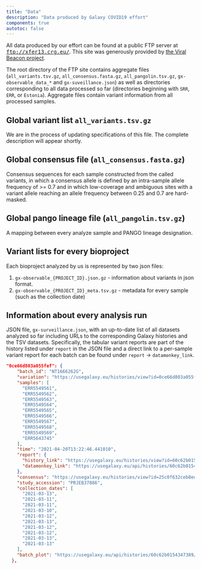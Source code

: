 ```yaml
---
title: "Data"
description: "Data produced by Galaxy COVID19 effort"
components: true
autotoc: false
---
```


All data produced by our effort can be found at a public FTP server at <kbd>ftp://xfer13.crg.eu/</kbd>. This site was generously provided by [the Viral Beacon project](https://covid19beacon.crg.eu/).

The root directory of the FTP site contains aggregate files (`all_variants.tsv.gz`, `all_consensus.fasta.gz`, `all_pangolin.tsv.gz`, `gx-observable_data_*` and `gx-suveillance.json`) as well as directories corresponding to all data processed so far (directories beginning with `SRR`, `ERR`, or `Estonia`). Aggregate files contain variant information from all processed samples. 

## Global variant list `all_variants.tsv.gz`

<div class="alert alert-danger" role="alert">
We are in the process of updating specifications of this file. The complete description will appear shortly.
</div>

## Global consensus file (`all_consensus.fasta.gz`)

Consensus sequences for each sample constructed from the called variants, in which a consensus allele is defined by an intra-sample allele frequency of >= 0.7 and in which low-coverage and ambiguous sites with a variant allele reaching an allele frequency between 0.25 and 0.7 are hard-masked.

## Global pango lineage file (`all_pangolin.tsv.gz`)

A mapping between every analyze sample and PANGO lineage designation.  
  
## Variant lists for every bioproject

Each bioproject analyzed by us is represented by two json files: 

 1. `gx-observable_{PROJECT_ID}.json.gz` - information about variants in json format. 
 2. `gx-observable_{PROJECT_ID}_meta.tsv.gz` - metadata for every sample (such as the collection date)

## Information about every analysis run

JSON file, `gx-surveillance.json`, with an up-to-date list of all datasets analyzed so far including URLs to the corresponding Galaxy histories and the TSV datasets. Specifically, the tabular variant reports are part of the history listed under `report` in the JSON file and a direct link to a per-sample variant report for each batch can be found under `report` -> `datamonkey_link`.


```json
"0ce66d803a055fef": {
    "batch_id": "NT1666262G",
    "variation": "https://usegalaxy.eu/histories/view?id=0ce66d803a055fef",
    "samples": [
      "ERR5549561",
      "ERR5549562",
      "ERR5549563",
      "ERR5549564",
      "ERR5549565",
      "ERR5549566",
      "ERR5549567",
      "ERR5549568",
      "ERR5549569",
      "ERR5643745"
    ],
    "time": "2021-04-20T13:22:46.441010",
    "report": {
      "history_link": "https://usegalaxy.eu/histories/view?id=60c62b0154347389",
      "datamonkey_link": "https://usegalaxy.eu/api/histories/60c62b0154347389/contents/11ac94870d0bb33aca8fa937e3eb6b8a/display"
    },
    "consensus": "https://usegalaxy.eu/histories/view?id=25c0f632ceb8ed53",
    "study_accession": "PRJEB37886",
    "collection_dates": [
      "2021-03-13",
      "2021-03-11",
      "2021-03-11",
      "2021-03-10",
      "2021-03-12",
      "2021-03-13",
      "2021-03-12",
      "2021-03-12",
      "2021-03-13",
      "2021-03-13"
    ],
    "batch_plot": "https://usegalaxy.eu/api/histories/60c62b0154347389/contents/11ac94870d0bb33a6afe29423c00ff36/display"
  },
```


